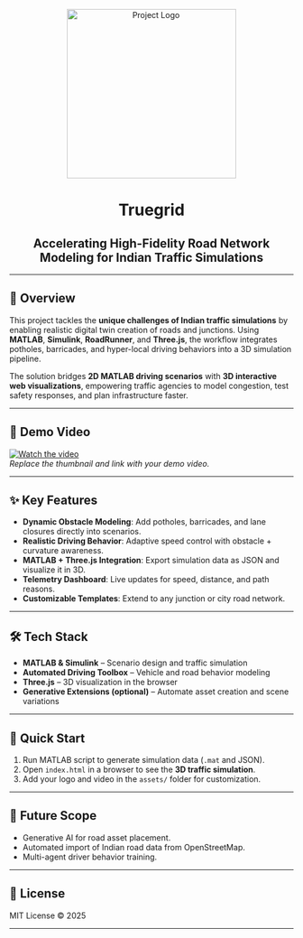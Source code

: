 <p align="center">
  <img src="https://github.com/user-attachments/assets/556d5a7a-b494-4062-b9aa-7210bc53a88f" alt="Project Logo" width="300" height="300"/>
</p>

<h1 align="center">Truegrid</h1>

<h2 align="center">Accelerating High-Fidelity Road Network Modeling for Indian Traffic Simulations</h2>

---
## 📖 Overview  
This project tackles the **unique challenges of Indian traffic simulations** by enabling realistic digital twin creation of roads and junctions. Using **MATLAB**, **Simulink**, **RoadRunner**, and **Three.js**, the workflow integrates potholes, barricades, and hyper-local driving behaviors into a 3D simulation pipeline.  

The solution bridges **2D MATLAB driving scenarios** with **3D interactive web visualizations**, empowering traffic agencies to model congestion, test safety responses, and plan infrastructure faster.  

---

## 🎥 Demo Video  
[![Watch the video](./assets/video_thumbnail.png)](./assets/demo.mp4)  
*Replace the thumbnail and link with your demo video.*

---

## ✨ Key Features  
- **Dynamic Obstacle Modeling**: Add potholes, barricades, and lane closures directly into scenarios.  
- **Realistic Driving Behavior**: Adaptive speed control with obstacle + curvature awareness.  
- **MATLAB + Three.js Integration**: Export simulation data as JSON and visualize it in 3D.  
- **Telemetry Dashboard**: Live updates for speed, distance, and path reasons.  
- **Customizable Templates**: Extend to any junction or city road network.  

---

## 🛠️ Tech Stack  
- **MATLAB & Simulink** – Scenario design and traffic simulation  
- **Automated Driving Toolbox** – Vehicle and road behavior modeling  
- **Three.js** – 3D visualization in the browser  
- **Generative Extensions (optional)** – Automate asset creation and scene variations  

---

## 🚀 Quick Start  
1. Run MATLAB script to generate simulation data (`.mat` and JSON).  
2. Open `index.html` in a browser to see the **3D traffic simulation**.  
3. Add your logo and video in the `assets/` folder for customization.  

---

## 📌 Future Scope  
- Generative AI for road asset placement.  
- Automated import of Indian road data from OpenStreetMap.  
- Multi-agent driver behavior training.  

---

## 📄 License  
MIT License © 2025  

---
